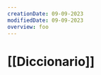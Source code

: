 ```yaml
---
creationDate: 09-09-2023
modifiedDate: 09-09-2023
overview: foo
---
```

# <span id="c"><a>[[Diccionario]]</a></span>


